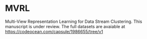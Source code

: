 # MVRL
Multi-View Representation Learning for Data Stream Clustering. This manuscript is under review. The full datasets are avaiable at https://codeocean.com/capsule/1986655/tree/v1
